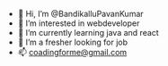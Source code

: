 - 👋 Hi, I’m @BandikalluPavanKumar
- 👀 I’m interested in webdeveloper
- 🌱 I’m currently learning java and react
- 💞️ I’m a fresher looking for job
- 📫 coadingforme@gmail.com


